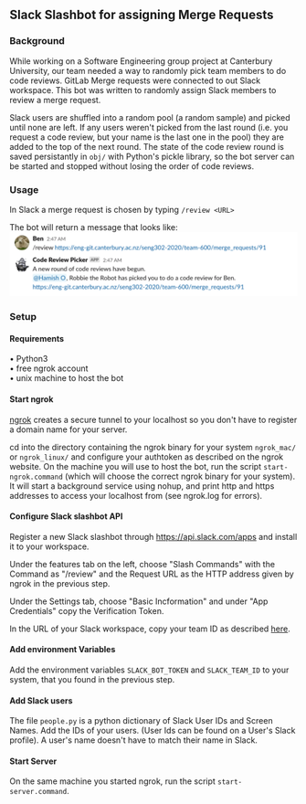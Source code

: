 ## Slack Slashbot for assigning Merge Requests

### Background
While working on a Software Engineering group project at Canterbury University, our team needed a way to randomly pick 
team members to do code reviews.  GitLab Merge requests were connected to out Slack workspace.  This bot was written to 
randomly assign Slack members to review a merge request.

Slack users are shuffled into a random pool (a random sample) and picked until none are left.  If any users weren't 
picked from the last round (i.e. you request a code review, but your name is the last one in the pool) they are added 
to the top of the next round.  The state of the code review round is saved persistantly in `obj/` with Python's pickle 
library, so the bot server can be started and stopped without losing the order of code reviews.

### Usage
In Slack a merge request is chosen by typing `/review <URL>`

The bot will return a message that looks like:
![Slack Bot Screenshot](https://raw.githubusercontent.com/BenThurber/CodeReviewBot/master/screenshot.png)


### Setup

#### Requirements
• Python3  
• free ngrok account  
• unix machine to host the bot  

#### Start ngrok
[ngrok](https://ngrok.com/) creates a secure tunnel to your localhost so you don't have to register a domain name for your server.  

cd into the directory containing the ngrok binary for your system `ngrok_mac/` or `ngrok_linux/` and configure your 
authtoken as described on the ngrok website.  On the machine you will use to host the bot, run the script 
`start-ngrok.command` (which will choose the correct ngrok binary for your system).  It will start a background service 
using nohup, and print http and https addresses to access your localhost from (see ngrok.log for errors).

#### Configure Slack slashbot API
Register a new Slack slashbot through https://api.slack.com/apps and install it to your workspace.

Under the features tab on the left, choose "Slash Commands" with the Command as "/review" and the Request URL as the 
HTTP address given by ngrok in the previous step.  

Under the Settings tab, choose "Basic Incformation" and under "App Credentials" copy the Verification Token.  

In the URL of your Slack workspace, copy your team ID as described [here](https://stackoverflow.com/questions/40940327/what-is-the-simplest-way-to-find-a-slack-team-id-and-a-channel-id).

#### Add environment Variables
Add the environment variables `SLACK_BOT_TOKEN` and `SLACK_TEAM_ID` to your system, that you found in the previous step.

#### Add Slack users
The file `people.py` is a python dictionary of Slack User IDs and Screen Names.  Add the IDs of your users.  (User Ids 
can be found on a User's Slack profile).  A user's name doesn't have to match their name in Slack.

#### Start Server
On the same machine you started ngrok, run the script `start-server.command`.